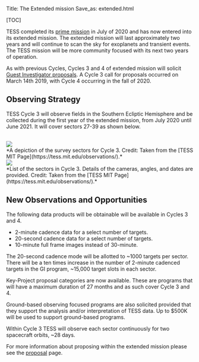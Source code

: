Title: The Extended mission
Save_as: extended.html

[TOC]

TESS completed its [prime mission](primary.html) in July of 2020 and has now entered into its extended mission.
The extended mission will last approximately two years and will continue to scan the sky for exoplanets and transient events.
The TESS mission will be more community focused with its next two years of operation.

As with previous Cycles, Cycles 3 and 4 of extended mission will solicit [Guest Investigator proposals](proposing-investigations.html). 
A Cycle 3 call for proposals occurred on March 14th 2019, with Cycle 4 occurring in the fall of 2020.

## Observing Strategy

TESS Cycle 3 will observe fields in the Southern Ecliptic Hemisphere and be collected during the first year of the extended mission, from July 2020 until June 2021. It will cover sectors 27-39 as shown below. 

<br/>
  <img class="img-responsive" style="max-width:90%;" src="images/Cycle3sectors.png">
<br/>
*A depiction of the survey sectors for Cycle 3. Credit: Taken from the [TESS MIT Page](https://tess.mit.edu/observations/).*

<br/>
  <img class="img-responsive" style="max-width:75%;" src="images/Cycle3table.png">
<br/>
*List of the sectors in Cycle 3. Details of the cameras, angles, and dates are provided. Credit: Taken from the [TESS MIT Page](https://tess.mit.edu/observations/).*

## New Observations and Opportunities

The following data products will be obtainable will be available in Cycles 3 and 4.

* 2-minute cadence data for a select number of targets.
* 20-second cadence data for a select number of targets.
* 10-minute full frame images instead of 30-minute.

The 20-second cadence mode will be allotted to ~1000 targets per sector.
There will be a ten times  increase in the  number  of 2-minute cadenced targets in the GI program, ~15,000 target slots in each sector.

Key-Project proposal categories are now available. These are programs that will have a maximum duration of  27 months and as such cover Cycle 3 and 4.

Ground-based observing focused programs are also solicited provided that they support the analysis and/or interpretation of TESS data. Up to $500K will be used to support ground-based programs.

Within Cycle 3 TESS will observe each sector continuously for two spacecraft orbits, ~28 days.

For more information about proposing within the extended mission please see the [proposal](proposing-investigations.html) page.

